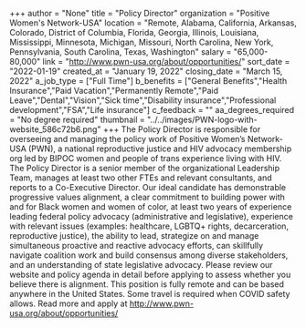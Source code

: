 +++
author = "None"
title = "Policy Director"
organization = "Positive Women's Network-USA"
location = "Remote, Alabama, California, Arkansas, Colorado, District of Columbia, Florida, Georgia, Illinois, Louisiana, Mississippi, Minnesota, Michigan, Missouri, North Carolina, New York, Pennsylvania, South Carolina, Texas, Washington"
salary = "65,000-80,000"
link = "http://www.pwn-usa.org/about/opportunities/"
sort_date = "2022-01-19"
created_at = "January 19, 2022"
closing_date = "March 15, 2022"
a_job_type = ["Full Time"]
b_benefits = ["General Benefits","Health Insurance","Paid Vacation","Permanently Remote","Paid Leave","Dental","Vision","Sick time","Disability insurance","Professional development","FSA","Life insurance"]
c_feedback = ""
aa_degrees_required = "No degree required"
thumbnail = "../../images/PWN-logo-with-website_586c72b6.png"
+++
The Policy Director is responsible for overseeing and managing the policy work of Positive Women’s Network-USA (PWN), a national reproductive justice and HIV advocacy membership org led by BIPOC women and people of trans experience living with HIV. The Policy Director is a senior member of the organizational Leadership Team, manages at least two other FTEs and relevant consultants, and reports to a Co-Executive Director.  Our ideal candidate has demonstrable progressive values alignment, a clear commitment to building power with and for Black women and women of color, at least two years of experience leading federal policy advocacy (administrative and legislative), experience with relevant issues (examples: healthcare, LGBTQ+ rights, decarceration, reproductive justice), the ability to lead, strategize on and manage simultaneous proactive and reactive advocacy efforts, can skillfully navigate coalition work and build consensus among diverse stakeholders, and an understanding of state legislative advocacy. Please review our website and policy agenda in detail before applying to assess whether you believe there is alignment. This position is fully remote and can be based anywhere in the United States. Some travel is required when COVID safety allows. Read more and apply at http://www.pwn-usa.org/about/opportunities/